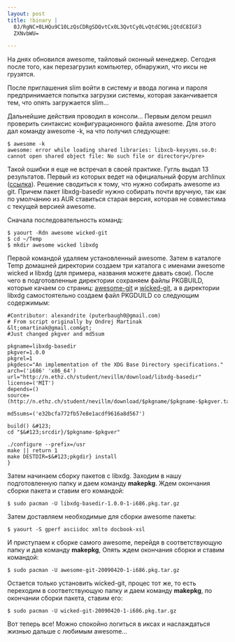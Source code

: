 ```yaml
--- 
layout: post
title: !binary |
  0J/RgNC+0LHQu9C10LzQsCDRgSDQvtCx0L3QvtCy0LvQtdC90LjQtdC8IGF3
  ZXNvbWU=

---
```

На днях обновился awesome, тайловый оконный менеджер. Сегодня после того, как перезагрузил компьютер, обнаружил, что иксы не грузятся.

После приглашения slim войти в систему и ввода логина и пароля предпринимается попытка загрузки системы, которая заканчивается тем, что опять загружается slim...

Дальнейшие действия проводил в консоли... Первым делом решил проверить синтаксис конфигурационного файла awesome. Для этого дал команду awesome -k, на что получил следующее:

    $ awesome -k
    awesome: error while loading shared libraries: libxcb-keysyms.so.0: cannot open shared object file: No such file or directory</pre>

Такой ошибки я еще не встречал в своей практике. Гугль выдал 13 результатов. Первый из которых ведет на официальный форум archlinux (<a href="http://bbs.archlinux.org/viewtopic.php?id=70215&amp;p=1" rel="nofollow">ссылка</a>). Решение сводиться к тому, что нужно собирать awesome из git. Причем пакет libxdg-basedir нужно собирать почти вручную, так как по умолчанию из AUR ставиться старая версия, которая не совместима с текущей версией awesome.

Сначала последовательность команд:

    $ yaourt -Rdn awesome wicked-git
    $ cd ~/Temp
    $ mkdir awesome wicked libxdg

Первой командой удаляем установленный awesome. Затем в каталоге Temp домашней директории создаем три каталога с именами awesome wicked и libxdg (для примера, названия можете давать свои). После чего в подготовленные директории сохраняем файлы PKGBUILD, которые качаем со страниц: <a class="external text" title="http://aur.archlinux.org/packages.php?ID=13916" href="http://aur.archlinux.org/packages.php?ID=13916" rel="nofollow">awesome-git</a> и <a class="external text" title="http://aur.archlinux.org/packages.php?ID=17232" href="http://aur.archlinux.org/packages.php?ID=17232" rel="nofollow">wicked-git</a>, а в директории libxdg самостоятельно создаем файл PKGDUILD со следующим содержимым:

    #Contributor: alexandrite (puterbaugh0@gmail.com)
    # From script originally by Ondrej Martinak &lt;omartinak@gmail.com&gt;
    #Just changed pkgver and md5sum

    pkgname=libxdg-basedir
    pkgver=1.0.0
    pkgrel=1
    pkgdesc="An implementation of the XDG Base Directory specifications."
    arch=('i686' 'x86_64')
    url="http://n.ethz.ch/student/nevillm/download/libxdg-basedir"
    license=('MIT')
    depends=()
    source=(http://n.ethz.ch/student/nevillm/download/$pkgname/$pkgname-$pkgver.tar.gz)

    md5sums=('e32bcfa772fb57e8e1acdf9616a8d567')

    build() &#123;
    cd "$&#123;srcdir}/$pkgname-$pkgver"

    ./configure --prefix=/usr
    make || return 1
    make DESTDIR=$&#123;pkgdir} install
    }

Затем начинаем сборку пакетов с libxdg. Заходим в нашу подготовленную папку и даем команду <strong>makepkg</strong>. Ждем окончания сборки пакета и ставим его командой:

    $ sudo pacman -U libxdg-basedir-1.0.0-1-i686.pkg.tar.gz

Затем доставляем необходимые для сборки awesome пакеты:

    $ yaourt -S gperf asciidoc xmlto docbook-xsl

И приступаем к сборке самого awesome, перейдя в соответствующую папку и дав команду <strong>makepkg</strong>, Опять ждем окончания сборки и ставим командой:

    $ sudo pacman -U awesome-git-20090420-1-i686.pkg.tar.gz

Остается только установить wicked-git, процес тот же, то есть переходим в соответствующую папку и даем команду <strong>makepkg</strong>, по окончании сборки пакета, ставим его:

    $ sudo pacman -U wicked-git-20090420-1-i686.pkg.tar.gz

Вот теперь все! Можно спокойно логиться в иксах и наслаждаться жизнью дальше с любимым awesome...
